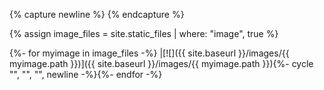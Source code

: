 {% capture newline %}
{% endcapture %}

{% assign image_files = site.static_files | where: "image", true %}

{%- for myimage in image_files -%}
|[![]({{ site.baseurl }}/images/{{ myimage.path }})]({{ site.baseurl }}/images/{{ myimage.path }}){%- cycle "", "", "", newline -%}{%- endfor -%}
